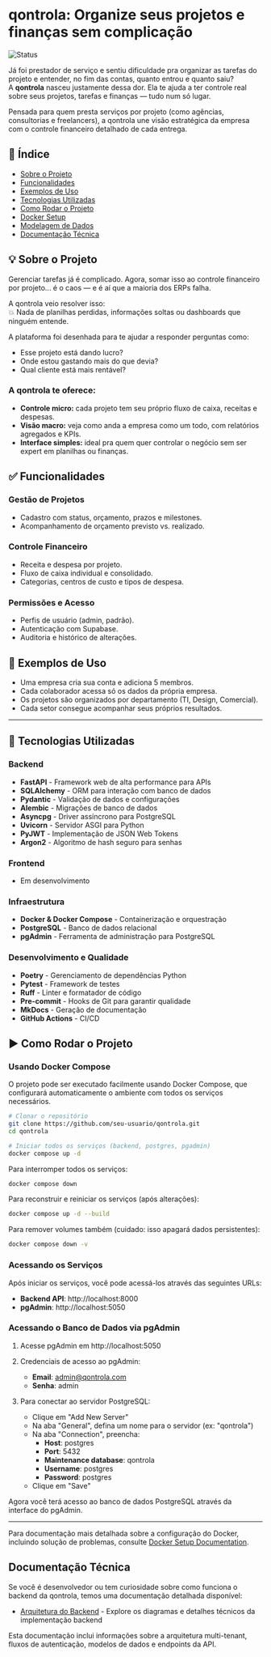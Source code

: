 # qontrola: Organize seus projetos e finanças sem complicação

![Status](https://img.shields.io/badge/Status-Em%20Desenvolvimento-yellow)

Já foi prestador de serviço e sentiu dificuldade pra organizar as tarefas do projeto e entender, no fim das contas, quanto entrou e quanto saiu?  
A **qontrola** nasceu justamente dessa dor. Ela te ajuda a ter controle real sobre seus projetos, tarefas e finanças — tudo num só lugar.

Pensada para quem presta serviços por projeto (como agências, consultorias e freelancers), a qontrola une visão estratégica da empresa com o controle financeiro detalhado de cada entrega.

## 📌 Índice

- [Sobre o Projeto](#💡-sobre-o-projeto)
- [Funcionalidades](#✅-funcionalidades)
- [Exemplos de Uso](#🧩-exemplos-de-uso)
- [Tecnologias Utilizadas](#🔧-tecnologias-utilizadas)
- [Como Rodar o Projeto](#▶️-como-rodar-o-projeto)
- [Docker Setup](#🐳-docker-setup)
- [Modelagem de Dados](#🧠-modelagem-de-dados)
- [Documentação Técnica](#📚-documentação-técnica)

## 💡 Sobre o Projeto

Gerenciar tarefas já é complicado. Agora, somar isso ao controle financeiro por projeto... é o caos — e é aí que a maioria dos ERPs falha.

A qontrola veio resolver isso:  
💥 Nada de planilhas perdidas, informações soltas ou dashboards que ninguém entende.

A plataforma foi desenhada para te ajudar a responder perguntas como:
- Esse projeto está dando lucro?
- Onde estou gastando mais do que devia?
- Qual cliente está mais rentável?

### A qontrola te oferece:
- **Controle micro:** cada projeto tem seu próprio fluxo de caixa, receitas e despesas.
- **Visão macro:** veja como anda a empresa como um todo, com relatórios agregados e KPIs.
- **Interface simples:** ideal pra quem quer controlar o negócio sem ser expert em planilhas ou finanças.

## ✅ Funcionalidades

### Gestão de Projetos
- Cadastro com status, orçamento, prazos e milestones.
- Acompanhamento de orçamento previsto vs. realizado.

### Controle Financeiro
- Receita e despesa por projeto.
- Fluxo de caixa individual e consolidado.
- Categorias, centros de custo e tipos de despesa.

### Permissões e Acesso
- Perfis de usuário (admin, padrão).
- Autenticação com Supabase.
- Auditoria e histórico de alterações.

## 🧩 Exemplos de Uso

- Uma empresa cria sua conta e adiciona 5 membros.
- Cada colaborador acessa só os dados da própria empresa.
- Os projetos são organizados por departamento (TI, Design, Comercial).
- Cada setor consegue acompanhar seus próprios resultados.

---

## 🔧 Tecnologias Utilizadas

### Backend
- **FastAPI** - Framework web de alta performance para APIs
- **SQLAlchemy** - ORM para interação com banco de dados
- **Pydantic** - Validação de dados e configurações
- **Alembic** - Migrações de banco de dados
- **Asyncpg** - Driver assíncrono para PostgreSQL
- **Uvicorn** - Servidor ASGI para Python
- **PyJWT** - Implementação de JSON Web Tokens
- **Argon2** - Algoritmo de hash seguro para senhas

### Frontend
- Em desenvolvimento

### Infraestrutura
- **Docker & Docker Compose** - Containerização e orquestração
- **PostgreSQL** - Banco de dados relacional
- **pgAdmin** - Ferramenta de administração para PostgreSQL

### Desenvolvimento e Qualidade
- **Poetry** - Gerenciamento de dependências Python
- **Pytest** - Framework de testes
- **Ruff** - Linter e formatador de código
- **Pre-commit** - Hooks de Git para garantir qualidade
- **MkDocs** - Geração de documentação
- **GitHub Actions** - CI/CD


## ▶️ Como Rodar o Projeto

### Usando Docker Compose

O projeto pode ser executado facilmente usando Docker Compose, que configurará automaticamente o ambiente com todos os serviços necessários.

```bash
# Clonar o repositório
git clone https://github.com/seu-usuario/qontrola.git
cd qontrola

# Iniciar todos os serviços (backend, postgres, pgadmin)
docker compose up -d
```

Para interromper todos os serviços:
```bash
docker compose down
```

Para reconstruir e reiniciar os serviços (após alterações):
```bash
docker compose up -d --build
```

Para remover volumes também (cuidado: isso apagará dados persistentes):
```bash
docker compose down -v
```

### Acessando os Serviços

Após iniciar os serviços, você pode acessá-los através das seguintes URLs:

- **Backend API**: http://localhost:8000
- **pgAdmin**: http://localhost:5050

### Acessando o Banco de Dados via pgAdmin

1. Acesse pgAdmin em http://localhost:5050
2. Credenciais de acesso ao pgAdmin:
   - **Email**: admin@qontrola.com
   - **Senha**: admin

3. Para conectar ao servidor PostgreSQL:
   - Clique em "Add New Server"
   - Na aba "General", defina um nome para o servidor (ex: "qontrola")
   - Na aba "Connection", preencha:
     - **Host**: postgres
     - **Port**: 5432
     - **Maintenance database**: qontrola
     - **Username**: postgres
     - **Password**: postgres
   - Clique em "Save"

Agora você terá acesso ao banco de dados PostgreSQL através da interface do pgAdmin.

---

Para documentação mais detalhada sobre a configuração do Docker, incluindo solução de problemas, consulte [Docker Setup Documentation](docs/docker-setup.md).

## Documentação Técnica

Se você é desenvolvedor ou tem curiosidade sobre como funciona o backend da qontrola, temos uma documentação detalhada disponível:

- [Arquitetura do Backend](backend/docs/README.md) - Explore os diagramas e detalhes técnicos da implementação backend

Esta documentação inclui informações sobre a arquitetura multi-tenant, fluxos de autenticação, modelos de dados e endpoints da API.
